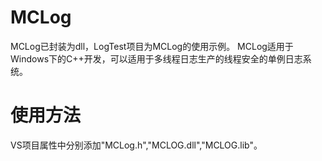 # MCLog
MCLog已封装为dll，LogTest项目为MCLog的使用示例。
MCLog适用于Windows下的C++开发，可以适用于多线程日志生产的线程安全的单例日志系统。
# 使用方法
VS项目属性中分别添加"MCLog.h","MCLOG.dll","MCLOG.lib"。
